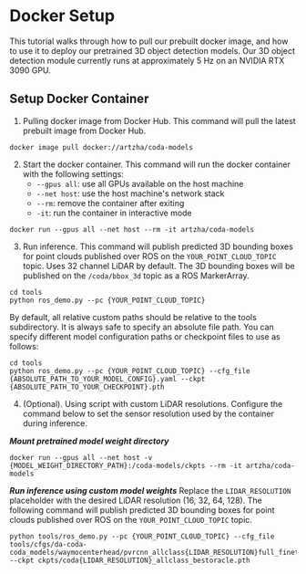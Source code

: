 # Docker Setup

This tutorial walks through how to pull our prebuilt docker image, and how to use it to deploy our pretrained 3D object detection models. Our 3D object detection module currently runs at approximately 5 Hz on an NVIDIA RTX 3090 GPU.

## Setup Docker Container

1. Pulling docker image from Docker Hub. This command will pull the latest prebuilt image from Docker Hub.
```
docker image pull docker://artzha/coda-models
```

2. Start the docker container. This command will run the docker container with the following settings:
    - `--gpus all`: use all GPUs available on the host machine
    - `--net host`: use the host machine's network stack
    - `--rm`: remove the container after exiting
    - `-it`: run the container in interactive mode
```
docker run --gpus all --net host --rm -it artzha/coda-models
```

3. Run inference. This command will publish predicted 3D bounding boxes for point clouds published over ROS on the `YOUR_POINT_CLOUD_TOPIC` topic. Uses 32 channel LiDAR by default. The 3D bounding boxes will be published on the `/coda/bbox_3d` topic as a ROS MarkerArray.
```
cd tools 
python ros_demo.py --pc {YOUR_POINT_CLOUD_TOPIC}
```

By default, all relative custom paths should be relative to the tools subdirectory. It is always safe to specify an absolute file path. You can specify different model configuration paths or checkpoint files to use as follows:

```
cd tools
python ros_demo.py --pc {YOUR_POINT_CLOUD_TOPIC} --cfg_file {ABSOLUTE_PATH_TO_YOUR_MODEL_CONFIG}.yaml --ckpt {ABSOLUTE_PATH_TO_YOUR_CHECKPOINT}.pth
```

4. (Optional). Using script with custom LiDAR resolutions. Configure the command below to set the sensor resolution used by the container during inference.

***Mount pretrained model weight directory***
```
docker run --gpus all --net host -v {MODEL_WEIGHT_DIRECTORY_PATH}:/coda-models/ckpts --rm -it artzha/coda-models
```

***Run inference using custom model weights***
Replace the `LIDAR_RESOLUTION` placeholder with the desired LiDAR resolution (16, 32, 64, 128). The following command will publish predicted 3D bounding boxes for point clouds published over ROS on the `YOUR_POINT_CLOUD_TOPIC` topic.

```
python tools/ros_demo.py --pc {YOUR_POINT_CLOUD_TOPIC} --cfg_file tools/cfgs/da-coda-coda_models/waymocenterhead/pvrcnn_allclass{LIDAR_RESOLUTION}full_finetune_headfull.yaml --ckpt ckpts/coda{LIDAR_RESOLUTION}_allclass_bestoracle.pth
```